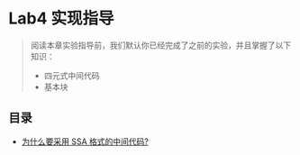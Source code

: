 # Lab4 实现指导

> 阅读本章实验指导前，我们默认你已经完成了之前的实验，并且掌握了以下知识：
> 
> - 四元式中间代码
> - 基本块

## 目录

- [为什么要采用 SSA 格式的中间代码?](lab4/ssa-design.md)
